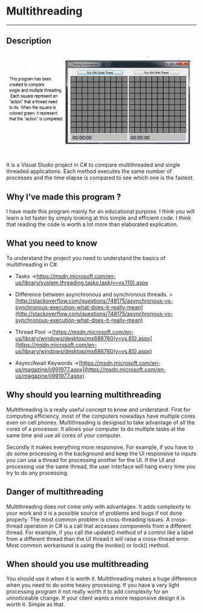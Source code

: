 # Multithreading #
----------

## Description ##

![](https://raw.githubusercontent.com/JGLaferte/Multi-Threading/master/AshycMultiThreadingProject/Img/MultiThreading.gif)

It is a Visual Studio project in C# to compare multithreaded and single threaded applications. Each method executes the same number of processes and the time elapse is compared to see which one is the fastest. 

## Why I’ve made this program ? ##

I have made this program mainly for an educational purpose. I think you will learn a lot faster by simply looking at this simple and efficient code. I think that reading the code is worth a lot more than elaborated explication.


## What you need to know ##

To understand the project you need to understand the basics of multithreading in C#.

- Tasks ->[https://msdn.microsoft.com/en-us/library/system.threading.tasks.task(v=vs.110).aspx ](https://msdn.microsoft.com/en-us/library/system.threading.tasks.task(v=vs.110).aspx )

- Difference between asynchronous and synchronous threads. >[http://stackoverflow.com/questions/748175/asynchronous-vs-synchronous-execution-what-does-it-really-mean](http://stackoverflow.com/questions/748175/asynchronous-vs-synchronous-execution-what-does-it-really-mean)

- Thread Pool ->[https://msdn.microsoft.com/en-us/library/windows/desktop/ms686760(v=vs.85).aspx](https://msdn.microsoft.com/en-us/library/windows/desktop/ms686760(v=vs.85).aspx)

- Async/Await Keywords ->[https://msdn.microsoft.com/en-us/magazine/jj991977.aspx](https://msdn.microsoft.com/en-us/magazine/jj991977.aspx)


## Why should you learning multithreading ##

Multithreading is a really useful concept to know and understand. 
First for computing efficiency, most of the computers nowadays have multiple cores even on cell phones. Multithreading is designed to take advantage of all the cores of a processor. It allows your computer to do multiple tasks at the same time and use all cores of your computer.

Secondly it makes everything more responsive. For example, if you have to do some processing in the background and keep the UI responsive to inputs you can use a thread for processing another for the UI. If the UI and processing use the same thread, the user interface will hang every time you try to do any processing.

## Danger of multithreading ##

Multithreading does not come only with advantages. It adds complexity to your work and it is a possible source of problems and bugs if not done properly.
The most common problem is cross-threading issues. A cross-thread operation in C# is a call that accesses components from a different thread. For example, if you call the update() method of a control like a label from a different thread than the UI thread it will raise a cross-thread error. Most common workaround is using the invoke() or lock() method.

## When should you use multithreading ##

You should use it when it is worth it. Multithreading makes a huge difference when you need to do some heavy processing. If you have a very light processing program it not really worth it to add complexity for an unnoticeable change. If your client wants a more responsive design it is worth it. Simple as that.

